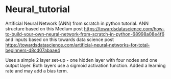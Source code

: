 # Neural_tutorial
 Artificial Neural Network (ANN) from scratch in python tutorial. ANN structure based on this Medium post https://towardsdatascience.com/how-to-build-your-own-neural-network-from-scratch-in-python-68998a08e4f6 and inputs based on this towards data science post https://towardsdatascience.com/artificial-neural-networks-for-total-beginners-d8cd07abaae4
 
 Uses a simple 2 layer set-up - one hidden layer with four nodes and one output layer. Both layers use a sigmoid activation function. Added a learning rate and may add a bias term. 
